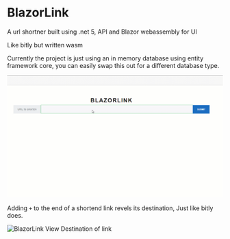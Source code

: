# BlazorLink
A url shortner built using .net 5, API and Blazor webassembly for UI 

Like bitly but written wasm

Currently the project is just using an in memory database using entity framework core, you can easily swap this out for a different database type. 

![BlazorLink Usage](BlazorLinkUsage.gif)



Adding `+` to the end of a shortend link revels its destination, Just like bitly does.

![BlazorLink View Destination of link](UrlDestination.gif)